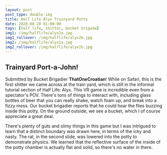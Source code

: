 ```yaml
---
layout: post
post_type: double-img
title: Half Life Alyx Trainyard Potty
date: 2020-08-20 01:00:00
tags: [half life, shitter, bucket brigade]
img1: /img/halflife/alyx2a.jpg
img1_rollover: /img/halflife/alyx2b.jpg
img2: /img/halflife/alyx1a.jpg
img2_rollover: /img/halflife/alyx1b.jpg
---
```

## Trainyard Port-a-John!

Submitted by Bucket Brigadier **ThatOneCroatian**! While on Safari, this is the first shitter we came across at the train yard, which is still in the informal tutorial section of Half Life: Alyx. This VR game is incredible even from a spectator's POV. There's tons of things to interact with, including glass bottles of beer that you can really shake, watch foam up, and break into a fizzy mess. Our bucket brigadier reports that he could hear the flies buzzing inside this potty. On the ground outside, we see a bucket, which I of course appreciate a great deal. 

There's plenty of guts and slimy things in this game but I was intrigued to learn that a distinct boundary was drawn here, in terms of the icky and nasty. The rat, in the second slide, was lowered into the potty to demonstrate physics. We learned that the reflective surface of the inside of the potty chamber is actually flat and solid, so there's no water in there. 
